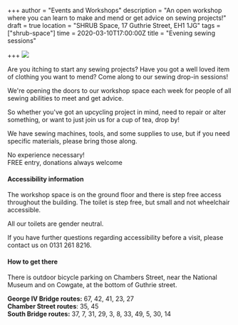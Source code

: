 +++
author = "Events and Workshops"
description = "An open workshop where you can learn to make and mend or get advice on sewing projects!"
draft = true
location = "SHRUB Space, 17 Guthrie Street, EH1 1JG"
tags = ["shrub-space"]
time = 2020-03-10T17:00:00Z
title = "Evening sewing sessions"

+++
![](https://res.cloudinary.com/shrub-co-op/image/upload/v1583848609/shrubcoop.org/media/87832362_1714533455347773_5794007111046266880_o_gkejst.jpg)

Are you itching to start any sewing projects? Have you got a well loved item of clothing you want to mend? Come along to our sewing drop-in sessions!

We're opening the doors to our workshop space each week for people of all sewing abilities to meet and get advice.

So whether you've got an upcycling project in mind, need to repair or alter something, or want to just join us for a cup of tea, drop by!

We have sewing machines, tools, and some supplies to use, but if you need specific materials, please bring those along.

No experience necessary!  
FREE entry, donations always welcome

#### Accessibility information

The workshop space is on the ground floor and there is step free access throughout the building. The toilet is step free, but small and not wheelchair accessible.

All our toilets are gender neutral.

If you have further questions regarding accessibility before a visit, please contact us on 0131 261 8216.

#### How to get there

There is outdoor bicycle parking on Chambers Street, near the National Museum and on Cowgate, at the bottom of Guthrie street.

**George IV Bridge routes:** 67, 42, 41, 23, 27  
**Chamber Street routes**: 35, 45  
**South Bridge routes:** 37, 7, 31, 29, 3, 8, 33, 49, 5, 30, 14